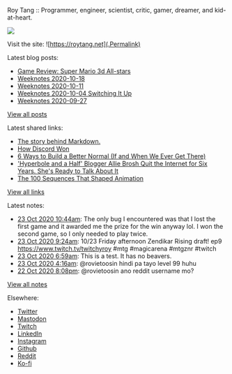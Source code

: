 Roy Tang :: Programmer, engineer, scientist, critic, gamer, dreamer, and kid-at-heart.

![](https://roytang.net/img/profile.jpg)

Visit the site: ![https://roytang.net](.Permalink)

Latest blog posts:
    

- [Game Review: Super Mario 3d All-stars](https://roytang.net/2020/10/mario-3d-all-stars/)
- [Weeknotes 2020-10-18](https://roytang.net/2020/10/weeknotes-2020-10-18/)
- [Weeknotes 2020-10-11](https://roytang.net/2020/10/weeknotes-2020-10-11/)
- [Weeknotes 2020-10-04 Switching It Up](https://roytang.net/2020/10/weeknotes-2020-10-04/)
- [Weeknotes 2020-09-27](https://roytang.net/2020/09/weeknotes-2020-09-27/)

[View all posts](https://roytang.net/blog)

Latest shared links:
    

- [The story behind Markdown.](https://roytang.net/2020/10/the-story-behind-markdown/)
- [How Discord Won](https://roytang.net/2020/10/how-discord-won/)
- [6 Ways to Build a Better Normal (If and When We Ever Get There)](https://roytang.net/2020/10/6-ways-to-build-a-better-normal-if-and-when-we-ever-get-there/)
- [&#39;Hyperbole and a Half&#39; Blogger Allie Brosh Quit the Internet for Six Years. She&#39;s Ready to Talk About It](https://roytang.net/2020/10/hyperbole-and-a-half-blogger-allie-brosh-quit-the-internet-for-six-years-she-s-ready-to-talk-about-i/)
- [The 100 Sequences That Shaped Animation](https://roytang.net/2020/10/the-100-sequences-that-shaped-animation/)

[View all links](https://roytang.net/links)

Latest notes:
    

- [23 Oct 2020 10:44am](https://roytang.net/2020/10/g9qvnxs/): The only bug I encountered was that I lost the first game and it awarded me the prize for the win anyway lol. I won the second game, so I only needed to play twice.
- [23 Oct 2020 9:24am](https://roytang.net/2020/10/1319570275986452480/): 10/23 Friday afternoon Zendikar Rising draft! ep9 https://www.twitch.tv/twitchyroy #mtg #magicarena #mtgznr #twitch
- [23 Oct 2020 6:59am](https://roytang.net/2020/10/4d61f87d13cb070725f8e993d517ee40/): This is a test. It has no beavers.
- [23 Oct 2020 4:16am](https://roytang.net/2020/10/1319492782478639104/): @rovietoosin hindi pa tayo level 99 huhu
- [22 Oct 2020 8:08pm](https://roytang.net/2020/10/1319370069479018496/): @rovietoosin ano reddit username mo?

[View all notes](https://roytang.net/notes)

Elsewhere:

- [Twitter](https://twitter.com/roytang)
- [Mastodon](https://mastodon.technology/@roytang)
- [Twitch](https://twitch.tv/twitchyroy)
- [LinkedIn](https://www.linkedin.com/in/roytang)
- [Instagram](https://instagram.com/roytang0400)
- [Github](https://github.com/roytang)
- [Reddit](https://reddit.com/u/hungryroy)
- [Ko-fi](https://ko-fi.com/roytang)